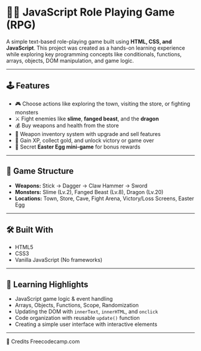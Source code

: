 # 🧙‍♂️ JavaScript Role Playing Game (RPG)

A simple text-based role-playing game built using **HTML, CSS, and JavaScript**. This project was created as a hands-on learning experience while exploring key programming concepts like conditionals, functions, arrays, objects, DOM manipulation, and game logic.

---

## 🕹️ Features

- 🎮 Choose actions like exploring the town, visiting the store, or fighting monsters
- ⚔️ Fight enemies like **slime**, **fanged beast**, and the **dragon**
- 💰 Buy weapons and health from the store
- 🧰 Weapon inventory system with upgrade and sell features
- 🧠 Gain XP, collect gold, and unlock victory or game over
- 🎁 Secret **Easter Egg mini-game** for bonus rewards

---

## 📁 Game Structure

- **Weapons:** Stick → Dagger → Claw Hammer → Sword
- **Monsters:** Slime (Lv.2), Fanged Beast (Lv.8), Dragon (Lv.20)
- **Locations:** Town, Store, Cave, Fight Arena, Victory/Loss Screens, Easter Egg

---

## 🛠️ Built With

- HTML5
- CSS3
- Vanilla JavaScript (No frameworks)

---

## 🎯 Learning Highlights

- JavaScript game logic & event handling
- Arrays, Objects, Functions, Scope, Randomization
- Updating the DOM with `innerText`, `innerHTML`, and `onclick`
- Code organization with reusable `update()` function
- Creating a simple user interface with interactive elements

---
🙌 Credits
Freecodecamp.com
